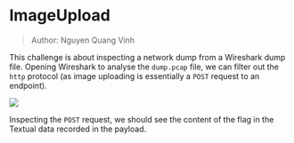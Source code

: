 # ImageUpload
> Author: Nguyen Quang Vinh

This challenge is about inspecting a network dump from a Wireshark dump file. Opening Wireshark to analyse the `dump.pcap` file, we can filter out the `http` protocol (as image uploading is essentially a `POST` request to an endpoint).

<img src="https://i.imgur.com/qRCnNLC.png">

Inspecting the `POST` request, we should see the content of the flag in the Textual data recorded in the payload.